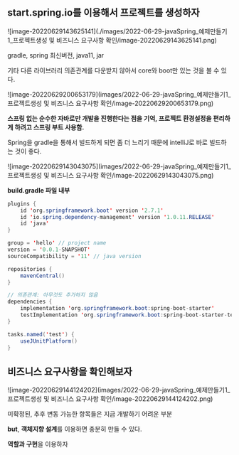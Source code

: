 ## start.spring.io를 이용해서 프로젝트를 생성하자

![image-20220629143625141](./images/2022-06-29-javaSpring_예제만들기1_프로젝트생성 및 비즈니스 요구사항 확인/image-20220629143625141.png)

gradle, spring 최신버전, java11, jar

기타 다른 라이브러리 의존관계를 다운받지 않아서 core와 boot만 있는 것을 볼 수 있다.

![image-20220629200653179](images/2022-06-29-javaSpring_예제만들기1_프로젝트생성 및 비즈니스 요구사항 확인/image-20220629200653179.png)

**스프링 없는 순수한 자바로만 개발을 진행한다는 점을 기억, 프로젝트 환경설정을 편리하게 하려고 스프링 부트 사용함.**

Spring을 gradle을 통해서 빌드하게 되면 좀 더 느리기 때문에 intelliJ로 바로 빌드하는 것이 좋다.

![image-20220629143043075](images/2022-06-29-javaSpring_예제만들기1_프로젝트생성 및 비즈니스 요구사항 확인/image-20220629143043075.png)

**build.gradle 파일 내부**

```java
plugins {
	id 'org.springframework.boot' version '2.7.1'
	id 'io.spring.dependency-management' version '1.0.11.RELEASE'
	id 'java'
}

group = 'hello' // project name
version = '0.0.1-SNAPSHOT' 
sourceCompatibility = '11' // java version

repositories {
	mavenCentral()
}

// 의존관계: 아무것도 추가하지 않음
dependencies {
	implementation 'org.springframework.boot:spring-boot-starter'
	testImplementation 'org.springframework.boot:spring-boot-starter-test'
}

tasks.named('test') {
	useJUnitPlatform()
}
```

## 비즈니스 요구사항을 확인해보자

![image-20220629144124202](images/2022-06-29-javaSpring_예제만들기1_프로젝트생성 및 비즈니스 요구사항 확인/image-20220629144124202.png)

미확정된, 추후 변동 가능한 항목들은 지금 개발하기 어려운 부분

**but**, **객체지향 설계**를 이용하면 충분히 만들 수 있다.

**역할과 구현**을 이용하자
